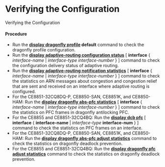Verifying the Configuration
===========================

Verifying the Configuration

#### Procedure

* Run the **[**display dragonfly profile**](cmdqueryname=display+dragonfly+profile) default** command to check the dragonfly profile configuration.
* Run the **[**display adaptive-routing configuration status**](cmdqueryname=display+adaptive-routing+configuration+status)** [ **interface** { *interface-name* | *interface-type interface-number* } ] command to check the configuration delivery status of adaptive routing.
* Run the **[**display adaptive-routing notification statistics**](cmdqueryname=display+adaptive-routing+notification+statistics)** [ **interface** { *interface-name* | *interface-type interface-number* } ] command to check the statistics on ARN messages about congestion and congestion relief that are sent and received on an interface where adaptive routing is configured.
* For the CE8851-32CQ8DQ-P, CE8850-SAN, CE8851K, and CE8850-HAM: Run the **[**display dragonfly abs-pfc statistics**](cmdqueryname=display+dragonfly+abs-pfc+statistics)** [ **interface** { *interface-name* | *interface-type interface-number* } ] command to check the statistics on PFC frames in dragonfly antilocking PFC.
* For the CE8855 and CE8851-32CQ4BQ: Run the [**display dcb pfc**](cmdqueryname=display+dcb+pfc) [ **interface** { **interface-name** | *interface-type* **interface-num** } ] command to check the statistics on PFC frames on an interface.
* For the CE8851-32CQ8DQ-P, CE8850-SAN, CE8851K, and CE8850-HAM: Run the **[**display dragonfly abs-pfc adjust statistics**](cmdqueryname=display+dragonfly+abs-pfc+adjust+statistics)** command to check the statistics on dragonfly deadlock prevention.
* For the CE8855 and CE8851-32CQ4BQ: Run the **[**display dragonfly pfc adjust statistics**](cmdqueryname=display+dragonfly+pfc+adjust+statistics)** command to check the statistics on dragonfly deadlock prevention.